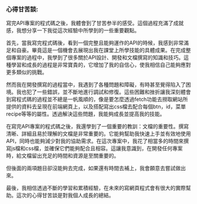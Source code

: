 ### 心得甘苦談:

寫完API專案的程式碼之後，我體會到了甘苦参半的感受。這個過程充滿了成就感，我想分享一下我從這次經驗中所學到的一些重要觀點。

首先，當我寫完程式碼後，看到一個完整且能夠運作的API的時候，我感到非常滿足和自豪。畢竟這是一個機會去展現出我在課堂上所學技能的具體成果。在完成整個專案的過程中，我學到了很多關於API設計、開發和文檔撰寫的知識和技巧。這種學習和成長的過程是非常寶貴的，它增加了我的自信心，使我相信自己能夠應對更多類似的挑戰。

然而我在開發撰寫的過程當中，我遇到了各種問題和障礙，有時甚至覺得陷入了困境。我也犯了一些錯誤，並不斷地進行調試和修復。這些困難和挫折讓我深刻體會到寫程式碼的過程並不總是一帆風順的，像是要怎麼透過fetch功能去撈取網站所提供的資料去呈現在前端網頁上，以及搭配寫出css檔去配合每個btn，id，菜單recipe等等的屬性。透過解決這些問題，我能夠成長並提高我的技能。

在寫完API專案的程式碼之後，我還學到了一個重要的教訓：文檔的重要性。撰寫清晰、詳細且易於理解的文檔是非常重要的。它能夠幫助我快速上手並有效地使用API，同時也能夠減少對我的協助需求。在這次專案中，我花了相當多的時間來撰寫js檔和css檔，並確保它們能夠配合且相容。這讓我意識到，在開發任何專案時，給文檔留出充足的時間和資源是至關重要的。

但後面的兩項題目卻沒能夠去完成，如果還有時間去補上，我會願意去嘗試做出來。

最後，我相信透過不斷的學習和累積經驗，在未來的寫網頁程式會有很大的實際幫助。這次的心得甘苦談是對我個人成長的總結。